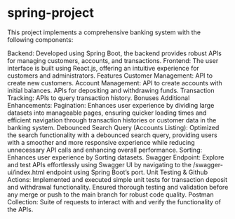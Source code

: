# spring-project

This project implements a comprehensive banking system with the following components:

Backend: Developed using Spring Boot, the backend provides robust APIs for managing customers, accounts, and transactions.
Frontend: The user interface is built using React.js, offering an intuitive experience for customers and administrators.
Features
Customer Management:
API to create new customers.
Account Management:
API to create accounts with initial balances.
APIs for depositing and withdrawing funds.
Transaction Tracking:
APIs to query transaction history.
Bonuses
Additional Enhancements:
Pagination: Enhances user experience by dividing large datasets into manageable pages, ensuring quicker loading times and efficient navigation through transaction histories or customer data in the banking system.
Debounced Search Query (Accounts Listing): Optimized the search functionality with a debounced search query, providing users with a smoother and more responsive experience while reducing unnecessary API calls and enhancing overall performance.
Sorting: Enhances user experience by Sorting datasets.
Swagger Endpoint: Explore and test APIs effortlessly using Swagger UI by navigating to the /swagger-ui/index.html endpoint using Spring Boot’s port.
Unit Testing & Github Actions: Implemented and executed simple unit tests for transaction deposit and withdrawal functionality. Ensured thorough testing and validation before any merge or push to the main branch for robust code quality.
Postman Collection: Suite of requests to interact with and verify the functionality of the APIs.
